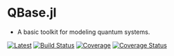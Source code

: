 # QBase.jl

* A basic toolkit for modeling quantum systems.

[![Latest](https://img.shields.io/badge/docs-dev-blue.svg)](https://ChitambarLab.github.io/QBase.jl/dev)
[![Build Status](https://travis-ci.com/ChitambarLab/QBase.jl.svg?branch=master)](https://travis-ci.com/ChitambarLab/QBase.jl)
[![Coverage](https://codecov.io/gh/ChitambarLab/QBase.jl/branch/master/graph/badge.svg)](https://codecov.io/gh/chitambarlab/QBase.jl)
[![Coverage Status](https://coveralls.io/repos/github/ChitambarLab/QBase.jl/badge.svg?branch=master)](https://coveralls.io/github/ChitambarLab/QBase.jl?branch=master)
